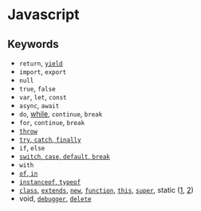 # Javascript
## Keywords
- `return`, [`yield`](js-keyword-yield-example.html)
- `import`, `export`
- `null`
- `true`, `false`
- `var`, `let`, `const`
- `async`, `await`
- `do`, [while](js-keyword-while-example.html), `continue`, `break`
- `for`, `continue`, `break`
- [`throw`](js-keyword-throw-example.html)
- [`try`, `catch`, `finally`](js-keyword-try-catch-example.html)
- `if`, `else`
- [`switch`, `case`, `default`, `break`](js-keyword-switch-case-default-example.html)
- `with`
- [`of`, `in`](js-keyword-of-in-example.html)
- [`instanceof`, `typeof`](js-keyword-type-example.html)
- [`class`](js-keyword-extends-example.html), [`extends`](js-keyword-extends-example.html), [`new`](js-keyword-new-example.html), [`function`](js-keyword-function-example.html), [`this`](js-keyword-this-example.html), [`super`](js-keyword-super-example.html), static ([1](../class/js-class-static-attr-example.html), [2](../class/js-class-static-method-example.html))
- void, [`debugger`](js-keyword-debugger-example.html), [`delete`](../json/js-json-remove-example.html)